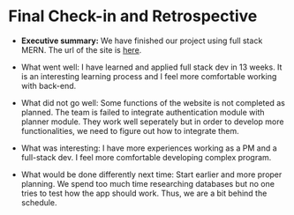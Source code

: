 # Final Check-in and Retrospective

+ **Executive summary:** We have finished our project using full stack MERN. The url of the site is [here](healthgram.ca).

+ What went well: I have learned and applied full stack dev in 13 weeks. It is an interesting learning process and I feel more comfortable working with back-end.

+ What did not go well: Some functions of the website is not completed as planned. The team is failed to integrate authentication module with planner module. They work well seperately but in order to develop more functionalities, we need to figure out how to integrate them.  

+ What was interesting: I have more experiences working as a PM and a full-stack dev. I feel more comfortable developing complex program. 

+ What would be done differently next time: Start earlier and more proper planning. We spend too much time researching databases but no one tries to test how the app should work. Thus, we are a bit behind the schedule. 




